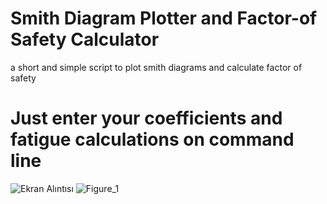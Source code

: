 # Smith Diagram Plotter and Factor-of Safety Calculator
a short and simple script to plot smith diagrams and calculate factor of safety 

# Just enter your coefficients and fatigue calculations on command line 

![Ekran Alıntısı](https://user-images.githubusercontent.com/74127575/210863007-6e571c48-c1af-4c11-b98e-627f2c7770da.PNG)
![Figure_1](https://user-images.githubusercontent.com/74127575/210863025-4cda76e3-1a60-424a-93ea-0ce0694e7a3b.png)
